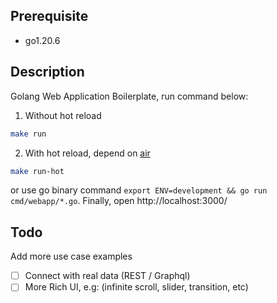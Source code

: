 ## Prerequisite

- go1.20.6

## Description

Golang Web Application Boilerplate, run command below:

1. Without hot reload

```sh
make run
```

2. With hot reload, depend on [air](https://github.com/cosmtrek/air#installation)

```sh
make run-hot
```

or use go binary command `export ENV=development && go run cmd/webapp/*.go`. Finally, open http://localhost:3000/

## Todo

Add more use case examples

- [ ] Connect with real data (REST / Graphql)
- [ ] More Rich UI, e.g: (infinite scroll, slider, transition, etc)
